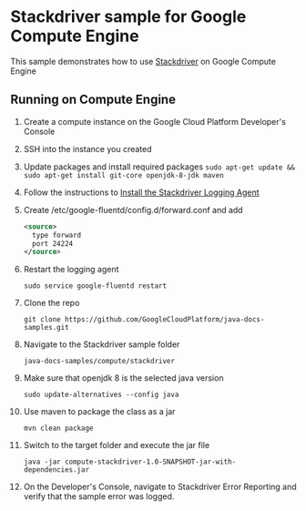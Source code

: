 # Stackdriver sample for Google Compute Engine
This sample demonstrates how to use [Stackdriver](https://cloud.google.com/error-reporting/) on Google Compute Engine
## Running on Compute Engine
1. Create a compute instance on the Google Cloud Platform Developer's Console
1. SSH into the instance you created
1. Update packages and install required packages
    `sudo apt-get update && sudo apt-get install git-core openjdk-8-jdk maven`
1. Follow the instructions to [Install the Stackdriver Logging Agent](https://cloud.google.com/logging/docs/agent/installation)
1. Create /etc/google-fluentd/config.d/forward.conf and add

    ```xml
    <source>
      type forward
      port 24224
    </source>
    ```

1. Restart the logging agent

    `sudo service google-fluentd restart`
    
1. Clone the repo

    `git clone https://github.com/GoogleCloudPlatform/java-docs-samples.git`

1. Navigate to the Stackdriver sample folder

    `java-docs-samples/compute/stackdriver`

1. Make sure that openjdk 8 is the selected java version

    `sudo update-alternatives --config java`

1. Use maven to package the class as a jar

    `mvn clean package`

1. Switch to the target folder and execute the jar file

    `java -jar compute-stackdriver-1.0-SNAPSHOT-jar-with-dependencies.jar`

1. On the Developer's Console, navigate to Stackdriver Error Reporting and verify that the sample
   error was logged.
